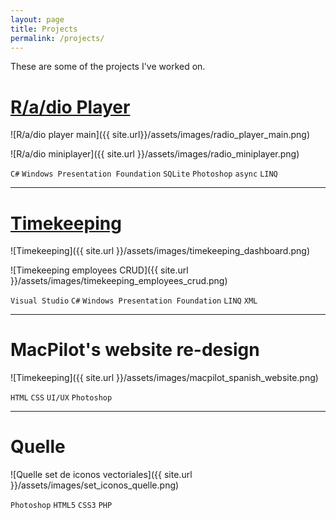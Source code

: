 ```yaml
---
layout: page
title: Projects
permalink: /projects/
---
```


These are some of the projects I've worked on.

# [R/a/dio Player](https://github.com/yureru/R-a-dio)
![R/a/dio player main]({{ site.url}}/assets/images/radio_player_main.png)

![R/a/dio miniplayer]({{ site.url }}/assets/images/radio_miniplayer.png)

`C#` `Windows Presentation Foundation` `SQLite` `Photoshop` `async` `LINQ`

---

# [Timekeeping](https://github.com/yureru/tkUI)
![Timekeeping]({{ site.url }}/assets/images/timekeeping_dashboard.png)

![Timekeeping employees CRUD]({{ site.url }}/assets/images/timekeeping_employees_crud.png)

`Visual Studio` `C#` `Windows Presentation Foundation` `LINQ` `XML`

---

# MacPilot's website re-design
![Timekeeping]({{ site.url }}/assets/images/macpilot_spanish_website.png)

`HTML` `CSS` `UI/UX` `Photoshop`

---

# Quelle
![Quelle set de iconos vectoriales]({{ site.url }}/assets/images/set_iconos_quelle.png)

`Photoshop` `HTML5` `CSS3` `PHP`